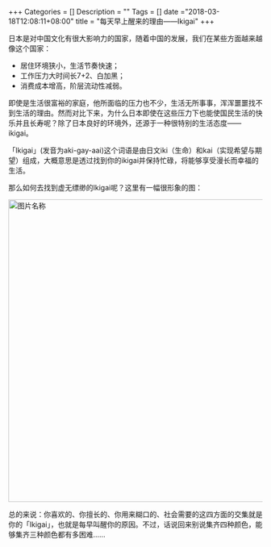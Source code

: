 +++
Categories = []
Description = ""
Tags = []
date ="2018-03-18T12:08:11+08:00"
title = "每天早上醒来的理由——Ikigai"
+++

日本是对中国文化有很大影响力的国家，随着中国的发展，我们在某些方面越来越像这个国家：

+ 居住环境狭小，生活节奏快速；
+ 工作压力大时间长7+2、白加黑；
+ 消费成本增高，阶层流动性减弱。

即使是生活很富裕的家庭，他所面临的压力也不少，生活无所事事，浑浑噩噩找不到生活的理由。然而对比下来，为什么日本即使在这些压力下也能使国民生活的快乐并且长寿呢？除了日本良好的环境外，还源于一种很特别的生活态度——ikigai。

「Ikigai」(发音为aki-gay-aai)这个词语是由日文iki（生命）和kai（实现希望与期望）组成，大概意思是透过找到你的ikigai并保持忙碌，将能够享受漫长而幸福的生活。

那么如何去找到虚无缥缈的Ikigai呢？这里有一幅很形象的图：

<img src="http://www.drifter.fun/post/images/2018-03-18.jpg" width = "" height = "600" alt="图片名称" align=center />

总的来说：你喜欢的、你擅长的、你用来糊口的、社会需要的这四方面的交集就是你的「Ikigai」，也就是每早叫醒你的原因。不过，话说回来别说集齐四种颜色，能够集齐三种颜色都有多困难……
